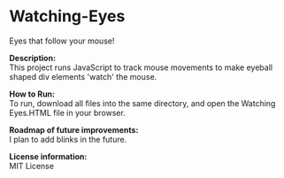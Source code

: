 # Watching-Eyes
Eyes that follow your mouse!

**Description:** <br>
This project runs JavaScript to track mouse movements to make eyeball shaped div elements 'watch' the mouse.

**How to Run:** <br>
To run, download all files into the same directory, and open the Watching Eyes.HTML file in your browser.

**Roadmap of future improvements:** <br>
I plan to add blinks in the future.

**License information:** <br>
MIT License
